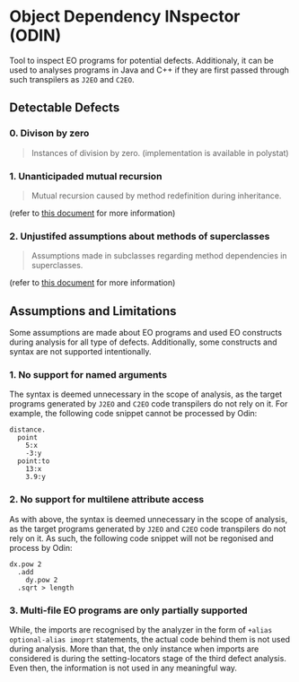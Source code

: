 # Object Dependency INspector (ODIN)
Tool to inspect EO programs for potential defects. Additionaly, it can be used to analyses programs in Java and C++ if they are first passed through such transpilers as `J2EO` and `C2EO`.

## Detectable Defects
### 0. Divison by zero
> Instances of division by zero. (implementation is available in polystat)
### 1. Unanticipaded mutual recursion
> Mutual recursion caused by method redefinition during inheritance.

(refer to [this document](https://github.com/polystat/odin/blob/master/docs/analysis/mutual_recursion_analyzer.md) for more information)
### 2. Unjustifed assumptions about methods of superclasses
> Assumptions made in subclasses regarding method dependencies in superclasses.

(refer to [this document](https://github.com/polystat/odin/blob/master/docs/analysis/unjustified_assumption_detection.md) for more information)
## Assumptions and Limitations
Some assumptions are made about EO programs and used EO constructs during analysis for all type of defects. Additionally, some constructs and syntax are not supported intentionally.

### 1. No support for named arguments
The syntax is deemed unnecessary in the scope of analysis, as the target programs generated by `J2EO` and `C2EO` code transpilers do not rely on it.
For example, the following code snippet cannot be processed by Odin:
```
distance.
  point
    5:x
    -3:y
  point:to
    13:x
    3.9:y
```

### 2. No support for multilene attribute access
As with above, the syntax is deemed unnecessary in the scope of analysis, as the target programs generated by `J2EO` and `C2EO` code transpilers do not rely on it.
As such, the following code snippet will not be regonised and process by Odin:
```
dx.pow 2
  .add
    dy.pow 2
  .sqrt > length
```

### 3. Multi-file EO programs are only partially supported
While, the imports are recognised by the analyzer in the form of `+alias optional-alias imoprt` statements, the actual code behind them is not used during analysis. More than that, the only instance when imports are considered is during the setting-locators stage of the third defect analysis. Even then, the information is not used in any meaningful way.